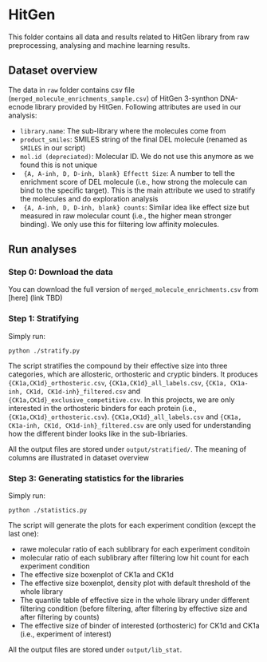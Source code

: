 # HitGen
This folder contains all data and results related to HitGen library from raw preprocessing, analysing and machine learning results.

## Dataset overview

The data in `raw` folder contains csv file (`merged_molecule_enrichments_sample.csv`) of HitGen 3-synthon DNA-ecnode library provided by HitGen. Following attributes are used in our analysis:
  - `library.name`: The sub-library where the molecules come from
  - `product_smiles`: SMILES string of the final DEL molecule (renamed as `SMILES` in our script)
  - `mol.id (depreciated)`: Molecular ID. We do not use this anymore as we found this is not unique
  - ` {A, A-inh, D, D-inh, blank} Effectt Size`: A number to tell the enrichment score of DEL molecule (i.e., how strong the molecule can bind to the specific target). This is the main attribute we used to stratify the molecules and do exploration analysis
  - ` {A, A-inh, D, D-inh, blank} counts`: Similar idea like effect size but measured in raw molecular count (i.e., the higher mean stronger binding). We only use this for filtering low affinity molecules.


## Run analyses

### Step 0: Download the data
You can download the full version of `merged_molecule_enrichments.csv` from [here] (link TBD)

### Step 1: Stratifying
Simply run:

```
python ./stratify.py
```
The script stratifies the compound by their effective size into three categories, which are allosteric, orthosteric and cryptic binders. It produces `{CK1a,CK1d}_orthosteric.csv`, `{CK1a,CK1d}_all_labels.csv`, `{CK1a, CK1a-inh, CK1d, CK1d-inh}_filtered.csv` and `{CK1a,CK1d}_exclusive_competitive.csv`. In this projects, we are only interested in the orthosteric binders for each protein (i.e., `{CK1a,CK1d}_orthosteric.csv`). `{CK1a,CK1d}_all_labels.csv` and `{CK1a, CK1a-inh, CK1d, CK1d-inh}_filtered.csv` are only used for understanding how the different binder looks like in the sub-libriaries. 

All the output files are stored under `output/stratified/`. The meaning of columns are illustrated in dataset overview 

### Step 3: Generating statistics for the libraries
Simply run:
```
python ./statistics.py
```

The script will generate the plots for each experiment condition (except the last one):
  - rawe molecular ratio of each sublibrary for each experiment conditoin 
  - molecular ratio of each sublibrary after filtering low hit count for each experiment condition
  - The effective size boxenplot of CK1a and CK1d
  - The effective size boxenplot, density plot with default threshold of the whole library
  - The quantile table of effective size in the whole library under different filtering condition (before filtering, after filtering by effective size and after filtering by counts)
  - The effective size of binder of interested (orthosteric) for CK1d and CK1a (i.e., experiment of interest)

All the output files are stored under `output/lib_stat`.
